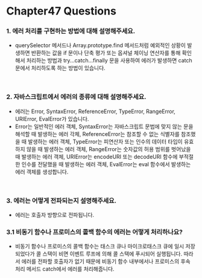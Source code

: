 # Chapter47 Questions

### 1. 에러 처리를 구현하는 방법에 대해 설명해주세요.

- querySelector 메서드나 Array.prototype.find 메서드처럼 예외적인 상황이 발생하면 반환하는 값을 if 문이나 단축 평가 또는 옵셔널 체이닝 연산자를 통해 확인해서 처리하는 방법과 try...catch...finally 문을 사용하여 에러가 발생하면 catch 문에서 처리하도록 하는 방법이 있습니다.

<br>

### 2. 자바스크립트에서 에러의 종류에 대해 설명해주세요.

- 에러는 Error, SyntaxError, ReferenceError, TypeError, RangeError, URIError, EvalError가 있습니다.
- Error는 일반적인 에러 객체, SyntaxError는 자바스크립트 문법에 맞지 않는 문을 해석할 때 발생하는 에러 각체, ReferenceError는 참조할 수 없는 식별자를 참조했을 때 발생하는 에러 객체, TypeError는 피연산자 또는 인수의 데이터 타입이 유효하지 않을 때 발생하는 에러 객체, RangeError는 숫자값의 허용 범위를 벗어났을 때 발생하는 에러 객체, URIError는 encodeURI 또는 decodeURI 함수에 부적절한 인수를 전달했을 때 발생하는 에러 객체, EvalError는 eval 함수에서 발생하는 에러 객체를 생성합니다.

<br>

### 3. 에러는 어떻게 전파되는지 설명해주세요.

- 에러는 호출자 방향으로 전파됩니다.

### 3.1 비동기 함수나 프로미스의 콜백 함수의 에러는 어떻게 처리하나요?

- 비동기 함수나 프로미스의 콜백 함수는 태스크 큐나 마이크로태스크 큐에 일시 저장되었다가 콜 스택이 비면 이벤트 루프에 의해 콜 스택에 푸시되어 실행됩니다. 따라서 에러를 전파할 호출자가 없기 때문에 비동기 함수 내부에서나 프로미스의 후속 처리 메서드 catch에서 에러를 처리해줍니다.
